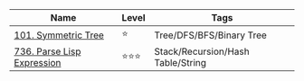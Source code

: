 <table>
  <thead>
    <tr>
      <th>Name</th>
      <th>Level</th>
      <th>Tags</th>
    </tr>
  </thead>
  <tbody>
      <tr>
        <td>
          <a href="https://github.com/wyhhh/leetcode-rs/blob/master/100%20~%20150/_101_Symmetric_Tree/src/main.rs">101. Symmetric Tree</a>
        </td>
        <td>⭐️</td>
        <td>Tree/DFS/BFS/Binary Tree</td>
      </tr>
     <tr>
        <td>
          <a href="https://github.com/wyhhh/leetcode-rs/blob/master/700%20~%20750/_736_Parse_Lisp_Expression/src/main.rs">736. Parse Lisp Expression</a>
        </td>
        <td>⭐️⭐️⭐️</td>
        <td>Stack/Recursion/Hash Table/String</td>
      </tr>
</table>
